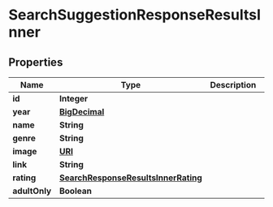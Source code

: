 

# SearchSuggestionResponseResultsInner

## Properties

Name | Type | Description | Notes
------------ | ------------- | ------------- | -------------
**id** | **Integer** |  |  [optional]
**year** | [**BigDecimal**](BigDecimal.md) |  |  [optional]
**name** | **String** |  |  [optional]
**genre** | **String** |  |  [optional]
**image** | [**URI**](URI.md) |  |  [optional]
**link** | **String** |  |  [optional]
**rating** | [**SearchResponseResultsInnerRating**](SearchResponseResultsInnerRating.md) |  |  [optional]
**adultOnly** | **Boolean** |  |  [optional]




